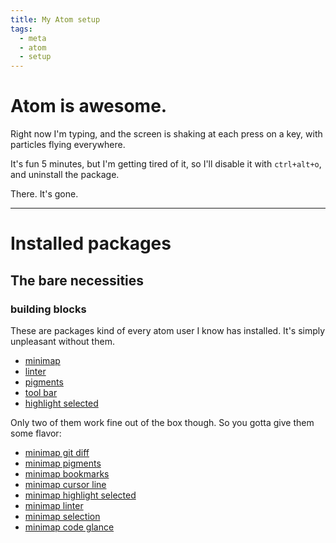 ```yaml
---
title: My Atom setup
tags:
  - meta
  - atom
  - setup
---
```

# Atom is awesome.

Right now I'm typing, and the screen is shaking at each press on a key, with particles flying everywhere.

It's fun 5 minutes, but I'm getting tired of it, so I'll disable it with `ctrl+alt+o`, and uninstall the package.

There. It's gone.

---
# Installed packages

## The bare necessities

### building blocks
These are packages kind of every atom user I know has installed. It's simply unpleasant without them.

-   [minimap](https://atom.io/packages/minimap)
-   [linter](https://atom.io/packages/linter)
-   [pigments](https://atom.io/packages/pigments)
-   [tool bar](https://atom.io/packages/tool-bar)
-   [highlight selected](https://atom.io/packages/highlight-selected)

Only two of them work fine out of the box though. So you gotta give them some flavor:


-   [minimap git diff](https://atom.io/packages/minimap-git-diff)
-   [minimap pigments](https://atom.io/packages/minimap-pigments)
-   [minimap bookmarks](https://atom.io/packages/minimap-bookmarks)
-   [minimap cursor line](https://atom.io/packages/minimap-cursorline)
-   [minimap highlight selected](https://atom.io/packages/minimap-highlight-selected)
-   [minimap linter](https://atom.io/packages/minimap-linter)
-   [minimap selection](https://atom.io/packages/minimap-selection)
-   [minimap code glance](https://atom.io/packages/minimap-codeglance)
